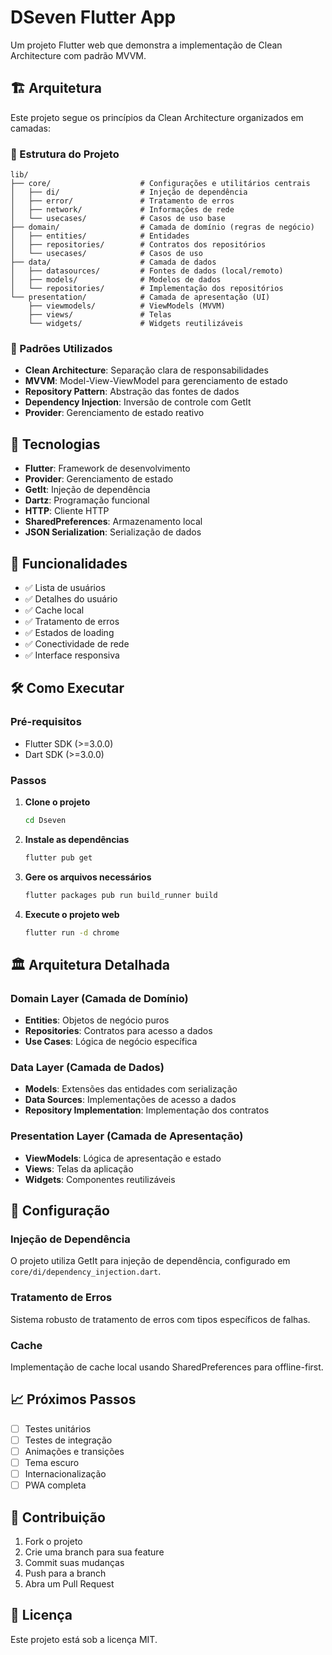 # DSeven Flutter App

Um projeto Flutter web que demonstra a implementação de Clean Architecture com padrão MVVM.

## 🏗️ Arquitetura

Este projeto segue os princípios da Clean Architecture organizados em camadas:

### 📁 Estrutura do Projeto

```
lib/
├── core/                    # Configurações e utilitários centrais
│   ├── di/                  # Injeção de dependência
│   ├── error/               # Tratamento de erros
│   ├── network/             # Informações de rede
│   └── usecases/            # Casos de uso base
├── domain/                  # Camada de domínio (regras de negócio)
│   ├── entities/            # Entidades
│   ├── repositories/        # Contratos dos repositórios
│   └── usecases/            # Casos de uso
├── data/                    # Camada de dados
│   ├── datasources/         # Fontes de dados (local/remoto)
│   ├── models/              # Modelos de dados
│   └── repositories/        # Implementação dos repositórios
└── presentation/            # Camada de apresentação (UI)
    ├── viewmodels/          # ViewModels (MVVM)
    ├── views/               # Telas
    └── widgets/             # Widgets reutilizáveis
```

### 🔄 Padrões Utilizados

- **Clean Architecture**: Separação clara de responsabilidades
- **MVVM**: Model-View-ViewModel para gerenciamento de estado
- **Repository Pattern**: Abstração das fontes de dados
- **Dependency Injection**: Inversão de controle com GetIt
- **Provider**: Gerenciamento de estado reativo

## 🚀 Tecnologias

- **Flutter**: Framework de desenvolvimento
- **Provider**: Gerenciamento de estado
- **GetIt**: Injeção de dependência
- **Dartz**: Programação funcional
- **HTTP**: Cliente HTTP
- **SharedPreferences**: Armazenamento local
- **JSON Serialization**: Serialização de dados

## 📱 Funcionalidades

- ✅ Lista de usuários
- ✅ Detalhes do usuário
- ✅ Cache local
- ✅ Tratamento de erros
- ✅ Estados de loading
- ✅ Conectividade de rede
- ✅ Interface responsiva

## 🛠️ Como Executar

### Pré-requisitos

- Flutter SDK (>=3.0.0)
- Dart SDK (>=3.0.0)

### Passos

1. **Clone o projeto**
   ```bash
   cd Dseven
   ```

2. **Instale as dependências**
   ```bash
   flutter pub get
   ```

3. **Gere os arquivos necessários**
   ```bash
   flutter packages pub run build_runner build
   ```

4. **Execute o projeto web**
   ```bash
   flutter run -d chrome
   ```

## 🏛️ Arquitetura Detalhada

### Domain Layer (Camada de Domínio)
- **Entities**: Objetos de negócio puros
- **Repositories**: Contratos para acesso a dados
- **Use Cases**: Lógica de negócio específica

### Data Layer (Camada de Dados)
- **Models**: Extensões das entidades com serialização
- **Data Sources**: Implementações de acesso a dados
- **Repository Implementation**: Implementação dos contratos

### Presentation Layer (Camada de Apresentação)
- **ViewModels**: Lógica de apresentação e estado
- **Views**: Telas da aplicação
- **Widgets**: Componentes reutilizáveis

## 🔧 Configuração

### Injeção de Dependência
O projeto utiliza GetIt para injeção de dependência, configurado em `core/di/dependency_injection.dart`.

### Tratamento de Erros
Sistema robusto de tratamento de erros com tipos específicos de falhas.

### Cache
Implementação de cache local usando SharedPreferences para offline-first.

## 📈 Próximos Passos

- [ ] Testes unitários
- [ ] Testes de integração
- [ ] Animações e transições
- [ ] Tema escuro
- [ ] Internacionalização
- [ ] PWA completa

## 🤝 Contribuição

1. Fork o projeto
2. Crie uma branch para sua feature
3. Commit suas mudanças
4. Push para a branch
5. Abra um Pull Request

## 📄 Licença

Este projeto está sob a licença MIT.

